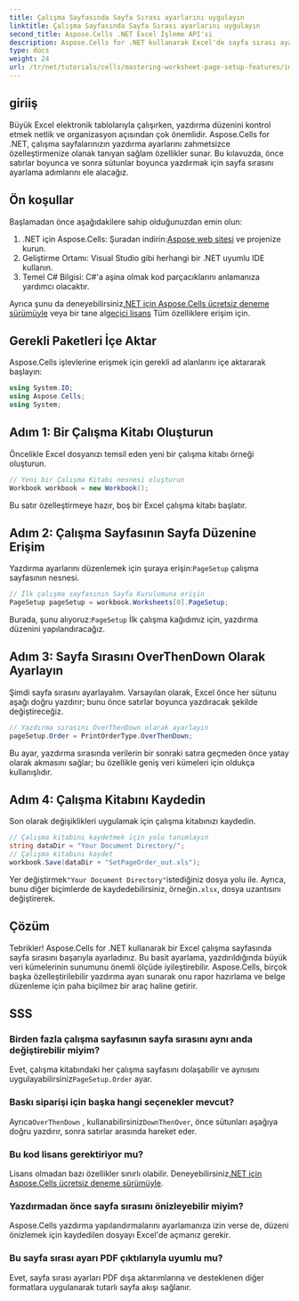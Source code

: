 ```yaml
---
title: Çalışma Sayfasında Sayfa Sırası ayarlarını uygulayın
linktitle: Çalışma Sayfasında Sayfa Sırası ayarlarını uygulayın
second_title: Aspose.Cells .NET Excel İşleme API'si
description: Aspose.Cells for .NET kullanarak Excel'de sayfa sırası ayarlarının nasıl yapılandırılacağını öğrenin. Bu adım adım kılavuz, önce satırlar boyunca ve sonra sütunlar boyunca nasıl yazdırılacağını gösterir ve büyük elektronik tablolarınızın kağıt üzerinde düzgün görünmesini sağlar.
type: docs
weight: 24
url: /tr/net/tutorials/cells/mastering-worksheet-page-setup-features/implement-page-order-settings/
---
```

## giriiş

Büyük Excel elektronik tablolarıyla çalışırken, yazdırma düzenini kontrol etmek netlik ve organizasyon açısından çok önemlidir. Aspose.Cells for .NET, çalışma sayfalarınızın yazdırma ayarlarını zahmetsizce özelleştirmenize olanak tanıyan sağlam özellikler sunar. Bu kılavuzda, önce satırlar boyunca ve sonra sütunlar boyunca yazdırmak için sayfa sırasını ayarlama adımlarını ele alacağız.

## Ön koşullar

Başlamadan önce aşağıdakilere sahip olduğunuzdan emin olun:

1. .NET için Aspose.Cells: Şuradan indirin:[Aspose web sitesi](https://releases.aspose.com/cells/net/) ve projenize kurun.
2. Geliştirme Ortamı: Visual Studio gibi herhangi bir .NET uyumlu IDE kullanın.
3. Temel C# Bilgisi: C#'a aşina olmak kod parçacıklarını anlamanıza yardımcı olacaktır.

 Ayrıca şunu da deneyebilirsiniz[.NET için Aspose.Cells ücretsiz deneme sürümüyle](https://releases.aspose.com/) veya bir tane al[geçici lisans](https://purchase.aspose.com/temporary-license/) Tüm özelliklere erişim için.

## Gerekli Paketleri İçe Aktar

Aspose.Cells işlevlerine erişmek için gerekli ad alanlarını içe aktararak başlayın:

```csharp
using System.IO;
using Aspose.Cells;
using System;
```

## Adım 1: Bir Çalışma Kitabı Oluşturun

Öncelikle Excel dosyanızı temsil eden yeni bir çalışma kitabı örneği oluşturun.

```csharp
// Yeni bir Çalışma Kitabı nesnesi oluşturun
Workbook workbook = new Workbook();
```

Bu satır özelleştirmeye hazır, boş bir Excel çalışma kitabı başlatır.

## Adım 2: Çalışma Sayfasının Sayfa Düzenine Erişim

 Yazdırma ayarlarını düzenlemek için şuraya erişin:`PageSetup` çalışma sayfasının nesnesi.

```csharp
// İlk çalışma sayfasının Sayfa Kurulumuna erişin
PageSetup pageSetup = workbook.Worksheets[0].PageSetup;
```

 Burada, şunu alıyoruz:`PageSetup` İlk çalışma kağıdımız için, yazdırma düzenini yapılandıracağız.

## Adım 3: Sayfa Sırasını OverThenDown Olarak Ayarlayın

Şimdi sayfa sırasını ayarlayalım. Varsayılan olarak, Excel önce her sütunu aşağı doğru yazdırır; bunu önce satırlar boyunca yazdıracak şekilde değiştireceğiz.

```csharp
// Yazdırma sırasını OverThenDown olarak ayarlayın
pageSetup.Order = PrintOrderType.OverThenDown;
```

Bu ayar, yazdırma sırasında verilerin bir sonraki satıra geçmeden önce yatay olarak akmasını sağlar; bu özellikle geniş veri kümeleri için oldukça kullanışlıdır.

## Adım 4: Çalışma Kitabını Kaydedin

Son olarak değişiklikleri uygulamak için çalışma kitabınızı kaydedin.

```csharp
// Çalışma kitabını kaydetmek için yolu tanımlayın
string dataDir = "Your Document Directory/";
// Çalışma kitabını kaydet
workbook.Save(dataDir + "SetPageOrder_out.xls");
```

 Yer değiştirmek`"Your Document Directory"`istediğiniz dosya yolu ile. Ayrıca, bunu diğer biçimlerde de kaydedebilirsiniz, örneğin`.xlsx`, dosya uzantısını değiştirerek.

## Çözüm

Tebrikler! Aspose.Cells for .NET kullanarak bir Excel çalışma sayfasında sayfa sırasını başarıyla ayarladınız. Bu basit ayarlama, yazdırıldığında büyük veri kümelerinin sunumunu önemli ölçüde iyileştirebilir. Aspose.Cells, birçok başka özelleştirilebilir yazdırma ayarı sunarak onu rapor hazırlama ve belge düzenleme için paha biçilmez bir araç haline getirir.

## SSS

### Birden fazla çalışma sayfasının sayfa sırasını aynı anda değiştirebilir miyim?

 Evet, çalışma kitabındaki her çalışma sayfasını dolaşabilir ve aynısını uygulayabilirsiniz`PageSetup.Order` ayar.

### Baskı siparişi için başka hangi seçenekler mevcut?

 Ayrıca`OverThenDown` , kullanabilirsiniz`DownThenOver`, önce sütunları aşağıya doğru yazdırır, sonra satırlar arasında hareket eder.

### Bu kod lisans gerektiriyor mu?

 Lisans olmadan bazı özellikler sınırlı olabilir. Deneyebilirsiniz[.NET için Aspose.Cells ücretsiz deneme sürümüyle](https://releases.aspose.com/).

### Yazdırmadan önce sayfa sırasını önizleyebilir miyim?

Aspose.Cells yazdırma yapılandırmalarını ayarlamanıza izin verse de, düzeni önizlemek için kaydedilen dosyayı Excel'de açmanız gerekir.

### Bu sayfa sırası ayarı PDF çıktılarıyla uyumlu mu?

Evet, sayfa sırası ayarları PDF dışa aktarımlarına ve desteklenen diğer formatlara uygulanarak tutarlı sayfa akışı sağlanır.